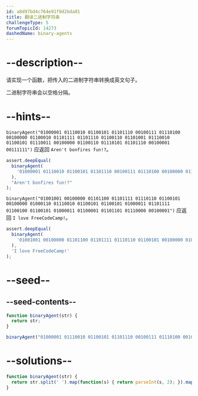 ```yaml
---
id: a8d97bd4c764e91f9d2bda01
title: 翻译二进制字符串
challengeType: 5
forumTopicId: 14273
dashedName: binary-agents
---
```


# --description--

请实现一个函数，把传入的二进制字符串转换成英文句子。

二进制字符串会以空格分隔。

# --hints--

`binaryAgent("01000001 01110010 01100101 01101110 00100111 01110100 00100000 01100010 01101111 01101110 01100110 01101001 01110010 01100101 01110011 00100000 01100110 01110101 01101110 00100001 00111111")` 应返回 `Aren't bonfires fun!?`。

```js
assert.deepEqual(
  binaryAgent(
    '01000001 01110010 01100101 01101110 00100111 01110100 00100000 01100010 01101111 01101110 01100110 01101001 01110010 01100101 01110011 00100000 01100110 01110101 01101110 00100001 00111111'
  ),
  "Aren't bonfires fun!?"
);
```

`binaryAgent("01001001 00100000 01101100 01101111 01110110 01100101 00100000 01000110 01110010 01100101 01100101 01000011 01101111 01100100 01100101 01000011 01100001 01101101 01110000 00100001")` 应返回 `I love FreeCodeCamp!`。

```js
assert.deepEqual(
  binaryAgent(
    '01001001 00100000 01101100 01101111 01110110 01100101 00100000 01000110 01110010 01100101 01100101 01000011 01101111 01100100 01100101 01000011 01100001 01101101 01110000 00100001'
  ),
  'I love FreeCodeCamp!'
);
```

# --seed--

## --seed-contents--

```js
function binaryAgent(str) {
  return str;
}

binaryAgent("01000001 01110010 01100101 01101110 00100111 01110100 00100000 01100010 01101111 01101110 01100110 01101001 01110010 01100101 01110011 00100000 01100110 01110101 01101110 00100001 00111111");
```

# --solutions--

```js
function binaryAgent(str) {
  return str.split(' ').map(function(s) { return parseInt(s, 2); }).map(function(b) { return String.fromCharCode(b);}).join('');
}
```

